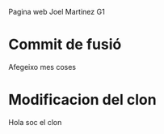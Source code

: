 Pagina web Joel Martinez G1

# Commit de fusió

Afegeixo mes coses

# Modificacion del clon

Hola soc el clon

